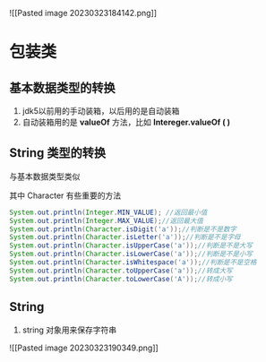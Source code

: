 
![[Pasted image 20230323184142.png]]


# 包装类

## 基本数据类型的转换

1. jdk5以前用的手动装箱，以后用的是自动装箱
2. 自动装箱用的是 **valueOf** 方法，比如 **Intereger.valueOf ( )**


## String 类型的转换

与基本数据类型类似

其中 Character 有些重要的方法

```java
System.out.println(Integer.MIN_VALUE); //返回最小值
System.out.println(Integer.MAX_VALUE);//返回最大值
System.out.println(Character.isDigit('a'));//判断是不是数字
System.out.println(Character.isLetter('a'));//判断是不是字母
System.out.println(Character.isUpperCase('a'));//判断是不是大写
System.out.println(Character.isLowerCase('a'));//判断是不是小写
System.out.println(Character.isWhitespace('a'));//判断是不是空格
System.out.println(Character.toUpperCase('a'));//转成大写
System.out.println(Character.toLowerCase('A'));//转成小写
```



## String

1. string 对象用来保存字符串

![[Pasted image 20230323190349.png]]

